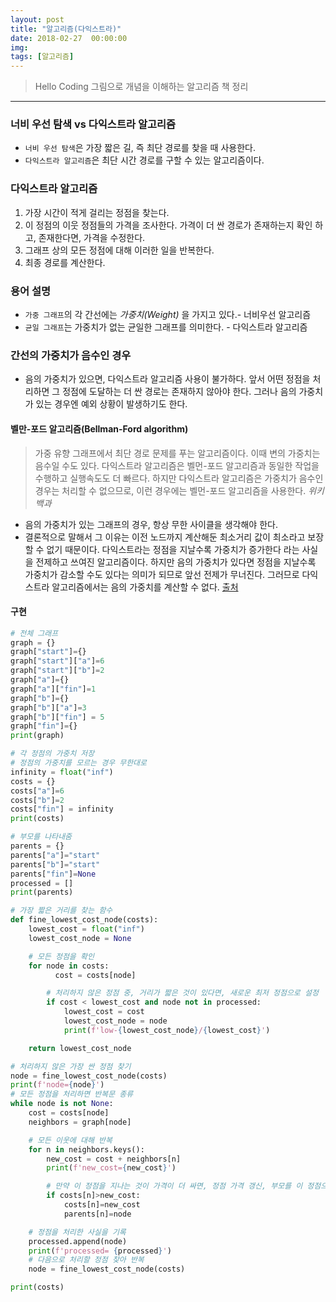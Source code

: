 ```yaml
---
layout: post
title: "알고리즘(다익스트라)"
date: 2018-02-27  00:00:00
img:
tags: [알고리즘]
---
```

> Hello Coding 그림으로 개념을 이해하는 알고리즘 책 정리

---

### 너비 우선 탐색 vs 다익스트라 알고리즘
- `너비 우선 탐색`은 가장 짧은 길, 즉 최단 경로를 찾을 때 사용한다.
- `다익스트라 알고리즘`은 최단 시간 경로를 구할 수 있는 알고리즘이다.

### 다익스트라 알고리즘
1. 가장 시간이 적게 걸리는 정점을 찾는다.
2. 이 정점의 이웃 정점들의 가격을 조사한다. 가격이 더 싼 경로가 존재하는지 확인 하고, 존재한다면, 가격을 수정한다.
3. 그래프 상의 모든 정점에 대해 이러한 일을 반복한다.
4. 최종 경로를 계산한다.

### 용어 설명
- `가중 그래프`의 각 간선에는 *가중치(Weight)* 을 가지고 있다.- 너비우선 알고리즘
- `균일 그래프`는 가중치가 없는 균일한 그래프를 의미한다. - 다익스트라 알고리즘

### 간선의 가중치가 음수인 경우
- 음의 가중치가 있으면, 다익스트라 알고리즘 사용이 불가하다. 앞서 어떤 정점을 처리하면 그 정점에 도달하는 더 싼 경로는 존재하지 않아야 한다. 그러나 음의 가중치가 있는 경우엔 예외 상황이 발생하기도 한다.

#### 벨만-포드 알고리즘(Bellman-Ford algorithm)
>  가중 유향 그래프에서 최단 경로 문제를 푸는 알고리즘이다. 이때 변의 가중치는 음수일 수도 있다. 다익스트라 알고리즘은 벨먼-포드 알고리즘과 동일한 작업을 수행하고 실행속도도 더 빠르다. 하지만 다익스트라 알고리즘은 가중치가 음수인 경우는 처리할 수 없으므로, 이런 경우에는 벨먼-포드 알고리즘을 사용한다. *위키 백과*

- 음의 가중치가 있는 그래프의 경우, 항상 무한 사이클을 생각해야 한다.
- 결론적으로 말해서 그 이유는 이전 노드까지 계산해둔 최소거리 값이 최소라고 보장할 수 없기 때문이다. 다익스트라는 정점을 지날수록 가중치가 증가한다 라는 사실을 전제하고 쓰여진 알고리즘이다. 하지만 음의 가중치가 있다면 정점을 지날수록 가중치가 감소할 수도 있다는 의미가 되므로 앞선 전제가 무너진다. 그러므로 다익스트라 알고리즘에서는 음의 가중치를 계산할 수 없다.
[출처](http://makefortune2.tistory.com/26)

#### 구현

```py
# 전체 그래프
graph = {}
graph["start"]={}
graph["start"]["a"]=6
graph["start"]["b"]=2
graph["a"]={}
graph["a"]["fin"]=1
graph["b"]={}
graph["b"]["a"]=3
graph["b"]["fin"] = 5
graph["fin"]={}
print(graph)

# 각 정점의 가중치 저장
# 정점의 가중치를 모르는 경우 무한대로
infinity = float("inf")
costs = {}
costs["a"]=6
costs["b"]=2
costs["fin"] = infinity
print(costs)

# 부모를 나타내줌
parents = {}
parents["a"]="start"
parents["b"]="start"
parents["fin"]=None
processed = []
print(parents)

# 가장 짧은 거리를 찾는 함수
def fine_lowest_cost_node(costs):
    lowest_cost = float("inf")
    lowest_cost_node = None

    # 모든 정점을 확인
    for node in costs:
          cost = costs[node]

        # 처리하지 않은 정점 중, 거리가 짧은 것이 있다면, 새로운 최저 정점으로 설정
        if cost < lowest_cost and node not in processed:  
            lowest_cost = cost
            lowest_cost_node = node
            print(f'low-{lowest_cost_node}/{lowest_cost}')

    return lowest_cost_node    

# 처리하지 않은 가장 싼 정점 찾기
node = fine_lowest_cost_node(costs)
print(f'node={node}')
# 모든 정점을 처리하면 반복문 종류
while node is not None:
    cost = costs[node]
    neighbors = graph[node]

    # 모든 이웃에 대해 반복
    for n in neighbors.keys():
        new_cost = cost + neighbors[n]
        print(f'new_cost={new_cost}')

        # 만약 이 정점을 지나는 것이 가격이 더 싸면, 정점 가격 갱신, 부모를 이 정점으로 설정,
        if costs[n]>new_cost:
            costs[n]=new_cost
            parents[n]=node

    # 정점을 처리한 사실을 기록
    processed.append(node)  
    print(f'processed= {processed}')
    # 다음으로 처리할 정점 찾아 반복
    node = fine_lowest_cost_node(costs)

print(costs)

```
